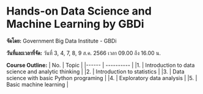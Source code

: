 # Hands-on Data Science and Machine Learning by GBDi
 
**จัดโดย:** Government Big Data Institute - GBDi


**วันที่และเวลาที่จัด:** วันที่ 3, 4, 7, 8, 9 ส.ค. 2566 เวลา 09.00 ถึง 16.00 น.

**Course Outline:**
| No.  | Topic    | 
|------ | ---------- | 
|1. | Introduction to data science and analytic thinking | 
|2. |  Introduction to statistics |
|3. |  Data science with basic Python programing |
|4. |  Exploratory data analysis |
|5. |  Basic machine learning |